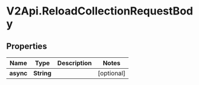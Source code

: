 # V2Api.ReloadCollectionRequestBody

## Properties

Name | Type | Description | Notes
------------ | ------------- | ------------- | -------------
**async** | **String** |  | [optional] 


